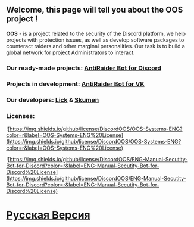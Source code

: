 ## Welcome, this page will tell you about the OOS project !

**OOS** - is a project related to the security of the Discord platform, we help projects with protection issues, as well as develop software packages to counteract raiders and other marginal personalities. Our task is to build a global network for project Administrators to interact.

### Our ready-made projects: [AntiRaider Bot for Discord](https://discordoos.github.io/ENG-Manual-Secutity-Bot-for-Discord/)

### Projects in development: [AntiRaider Bot for VK]()

### Our developers: [Lick]() & [Skumen]() 


### Licenses:

![https://img.shields.io/github/license/DiscordOOS/OOS-Systems-ENG?color=r&label=OOS-Systems-ENG%20License](https://img.shields.io/github/license/DiscordOOS/OOS-Systems-ENG?color=r&label=OOS-Systems-ENG%20License)

![https://img.shields.io/github/license/DiscordOOS/ENG-Manual-Secutity-Bot-for-Discord?color=r&label=ENG-Manual-Secutity-Bot-for-Discord%20License](https://img.shields.io/github/license/DiscordOOS/ENG-Manual-Secutity-Bot-for-Discord?color=r&label=ENG-Manual-Secutity-Bot-for-Discord%20License) 

# [Русская Версия](https://discordoos.github.io/OOS-Systems-RU/)
